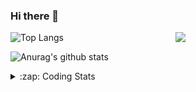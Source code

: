 ### Hi there 👋

<!--
**tao8687/tao8687** is a ✨ _special_ ✨ repository because its `README.md` (this file) appears on your GitHub profile.

Here are some ideas to get you started:

- 🔭 I’m currently working on ...
- 🌱 I’m currently learning ...
- 👯 I’m looking to collaborate on ...
- 🤔 I’m looking for help with ...
- 💬 Ask me about ...
- 📫 How to reach me: ...
- 😄 Pronouns: ...
- ⚡ Fun fact: ...
-->

<img align='right' src="https://media.giphy.com/media/M9gbBd9nbDrOTu1Mqx/giphy.gif" width="240">

  
![Top Langs](https://github-readme-stats.vercel.app/api/top-langs/?username=tao8687&layout=compact&title_color=23238E&text_color=A67D3D)

![Anurag's github stats](https://github-readme-stats.vercel.app/api?username=tao8687&show_icons=true&&text_color=A67D3D&title_color=23238E&show_icons=false&count_private=true&hide=stars)

<details>
  <summary>:zap: Coding Stats</summary>
  <br>
    
<!--START_SECTION:waka-->
![Code Time](http://img.shields.io/badge/Code%20Time-1%2C277%20hrs%2042%20mins-blue)

![Profile Views](http://img.shields.io/badge/Profile%20Views-0-blue)

**🐱 My GitHub Data** 

> 📦 1.5 MB Used in GitHub's Storage 
 > 
> 🏆 147 Contributions in the Year 2023
 > 
> 🚫 Not Opted to Hire
 > 
> 📜 50 Public Repositories 
 > 
> 🔑 22 Private Repositories 
 > 
**I'm an Early 🐤** 

```text
🌞 Morning                1015 commits        █████████████████████░░░░   83.26 % 
🌆 Daytime                84 commits          ██░░░░░░░░░░░░░░░░░░░░░░░   06.89 % 
🌃 Evening                116 commits         ██░░░░░░░░░░░░░░░░░░░░░░░   09.52 % 
🌙 Night                  4 commits           ░░░░░░░░░░░░░░░░░░░░░░░░░   00.33 % 
```
📅 **I'm Most Productive on Wednesday** 

```text
Monday                   176 commits         ████░░░░░░░░░░░░░░░░░░░░░   14.44 % 
Tuesday                  163 commits         ███░░░░░░░░░░░░░░░░░░░░░░   13.37 % 
Wednesday                229 commits         █████░░░░░░░░░░░░░░░░░░░░   18.79 % 
Thursday                 154 commits         ███░░░░░░░░░░░░░░░░░░░░░░   12.63 % 
Friday                   171 commits         ████░░░░░░░░░░░░░░░░░░░░░   14.03 % 
Saturday                 167 commits         ███░░░░░░░░░░░░░░░░░░░░░░   13.70 % 
Sunday                   159 commits         ███░░░░░░░░░░░░░░░░░░░░░░   13.04 % 
```


📊 **This Week I Spent My Time On** 

```text
🕑︎ Time Zone: Asia/Shanghai

💬 Programming Languages: 
C                        19 hrs 37 mins      ██████████████░░░░░░░░░░░   54.26 % 
Text                     10 hrs 58 mins      ████████░░░░░░░░░░░░░░░░░   30.35 % 
Python                   2 hrs 57 mins       ██░░░░░░░░░░░░░░░░░░░░░░░   08.19 % 
Other                    56 mins             █░░░░░░░░░░░░░░░░░░░░░░░░   02.62 % 
Bash                     50 mins             █░░░░░░░░░░░░░░░░░░░░░░░░   02.34 % 

🔥 Editors: 
VS Code                  36 hrs 10 mins      █████████████████████████   100.00 % 

🐱‍💻 Projects: 
vc0768                   36 hrs 10 mins      █████████████████████████   99.99 % 
caffe                    0 secs              ░░░░░░░░░░░░░░░░░░░░░░░░░   00.01 % 

💻 Operating System: 
Linux                    36 hrs 10 mins      █████████████████████████   100.00 % 
```

**I Mostly Code in Python** 

```text
Python                   9 repos             ████████░░░░░░░░░░░░░░░░░   31.03 % 
C++                      7 repos             ██████░░░░░░░░░░░░░░░░░░░   24.14 % 
JavaScript               2 repos             ██░░░░░░░░░░░░░░░░░░░░░░░   06.90 % 
Batchfile                1 repo              █░░░░░░░░░░░░░░░░░░░░░░░░   03.45 % 
HTML                     1 repo              █░░░░░░░░░░░░░░░░░░░░░░░░   03.45 % 
```



**Timeline**

![Lines of Code chart](https://raw.githubusercontent.com/tao8687/tao8687/master/assets/bar_graph.png)


 Last Updated on 25/05/2023 01:22:39 UTC
<!--END_SECTION:waka-->
</details>
